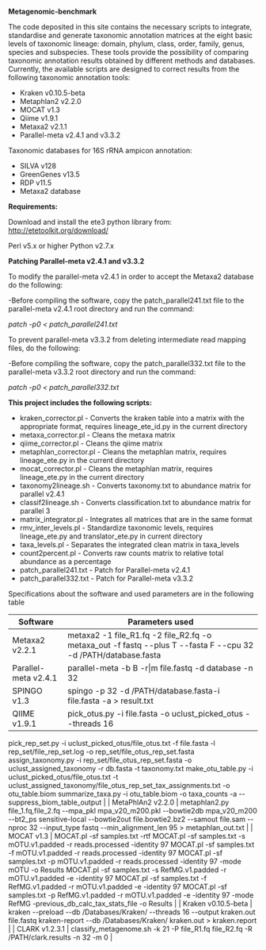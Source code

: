 **Metagenomic-benchmark**

The code deposited in this site contains the necessary scripts to integrate, standardise and generate taxonomic annotation matrices at the eight basic levels of taxonomic lineage: domain, phylum, class, order, family, genus, species and subspecies. These tools provide the possibility of comparing taxonomic annotation results obtained by different methods and databases. Currently, the available scripts are designed to correct results from the following taxonomic annotation tools:

- Kraken v0.10.5-beta
- Metaphlan2 v2.2.0 
- MOCAT v1.3
- Qiime v1.9.1
- Metaxa2 v2.1.1
- Parallel-meta v2.4.1 and v3.3.2


Taxonomic databases for 16S rRNA ampicon annotation:

- SILVA v128
- GreenGenes v13.5
- RDP v11.5
- Metaxa2 database


**Requirements:**

Download and install the ete3 python library from:
http://etetoolkit.org/download/

Perl v5.x or higher
Python v2.7.x

**Patching Parallel-meta v2.4.1 and v3.3.2**

To modify the parallel-meta v2.4.1 in order to accept the Metaxa2 database do the following:

-Before compiling the software, copy the patch_parallel241.txt file to the parallel-meta v2.4.1 root directory and run the command:

*patch -p0 < patch_parallel241.txt*

To prevent parallel-meta v3.3.2 from deleting intermediate read mapping files, do the following:

-Before compiling the software, copy the patch_parallel332.txt file to the parallel-meta v3.3.2 root directory and run the command:

*patch -p0 < patch_parallel332.txt*

**This project includes the following scripts:**

- kraken_corrector.pl	    - Converts the kraken table into a matrix with the appropriate format, requires lineage_ete_id.py in the current directory
- metaxa_corrector.pl	    - Cleans the metaxa matrix
- qiime_corrector.pl	    - Cleans the qiime matrix
- metaphlan_corrector.pl  - Cleans the metaphlan matrix, requires lineage_ete.py in the current directory 
- mocat_corrector.pl      - Cleans the metaphlan matrix, requires lineage_ete.py in the current directory 
- taxonomy2lineage.sh     - Converts taxonomy.txt to abundance matrix for parallel v2.4.1
- classif2lineage.sh      - Converts classification.txt to abundance matrix for parallel 3
- matrix_integrator.pl    - Integrates all matrices that are in the same format
- rmv_inter_levels.pl     - Standardize taxonomic levels, requires lineage_ete.py and translator_ete.py in current directory
- taxa_levels.pl          - Separates the integrated clean matrix in taxa_levels
- count2percent.pl        - Converts raw counts matrix to relative total abundance as a percentage
- patch_parallel241.txt   - Patch for Parallel-meta v2.4.1
- patch_parallel332.txt   - Patch for Parallel-meta v3.3.2

Specifications about the software and used parameters are in the following table

| Software | Parameters used |
|----------|-----------------|
| Metaxa2 v2.2.1 | metaxa2 -1 file_R1.fq -2 file_R2.fq -o metaxa_out -f fastq --plus T --fasta F --cpu 32 -d /PATH/database.fasta |
| Parallel-meta v2.4.1 | parallel-meta -b B -r\|m file.fastq -d database -n 32 |
| SPINGO v1.3 | spingo -p 32 -d /PATH/database.fasta-i file.fasta -a > result.txt |
| QIIME v1.9.1 | pick_otus.py -i file.fasta -o uclust_picked_otus --threads 16
pick_rep_set.py -i uclust_picked_otus/file_otus.txt -f file.fasta -l rep_set/file_rep_set.log -o rep_set/file_otus_rep_set.fasta
assign_taxonomy.py -i rep_set/file_otus_rep_set.fasta -o uclust_assigned_taxonomy -r db.fasta -t taxonomy.txt
make_otu_table.py -i uclust_picked_otus/file_otus.txt -t uclust_assigned_taxonomy/file_otus_rep_set_tax_assignments.txt -o otu_table.biom
summarize_taxa.py -i otu_table.biom -o taxa_counts -a --suppress_biom_table_output |
| MetaPhlAn2 v2.2.0 | metaphlan2.py file_1.fq,file_2.fq --mpa_pkl mpa_v20_m200.pkl --bowtie2db mpa_v20_m200 --bt2_ps sensitive-local --bowtie2out file.bowtie2.bz2 --samout file.sam --nproc 32 --input_type fastq --min_alignment_len 95 > metaphlan_out.txt |
| MOCAT v1.3 | MOCAT.pl -sf samples.txt -rtf
MOCAT.pl -sf samples.txt -s mOTU.v1.padded -r reads.processed -identity 97
MOCAT.pl -sf samples.txt -f mOTU.v1.padded -r reads.processed -identity 97
MOCAT.pl -sf samples.txt -p mOTU.v1.padded -r reads.processed -identity 97 -mode mOTU -o Results
MOCAT.pl -sf samples.txt -s RefMG.v1.padded -r mOTU.v1.padded -e -identity 97
MOCAT.pl -sf samples.txt -f RefMG.v1.padded -r mOTU.v1.padded -e -identity 97
MOCAT.pl -sf samples.txt -p RefMG.v1.padded -r mOTU.v1.padded -e -identity 97 -mode RefMG -previous_db_calc_tax_stats_file -o Results |
| Kraken v0.10.5-beta | kraken --preload --db /Databases/Kraken/ --threads 16 --output kraken.out file.fastq
kraken-report --db /Databases/Kraken/ kraken.out > kraken.report |
| CLARK v1.2.3.1 | classify_metagenome.sh -k 21 -P file_R1.fq file_R2.fq -R /PATH/clark.results -n 32 -m 0 |


